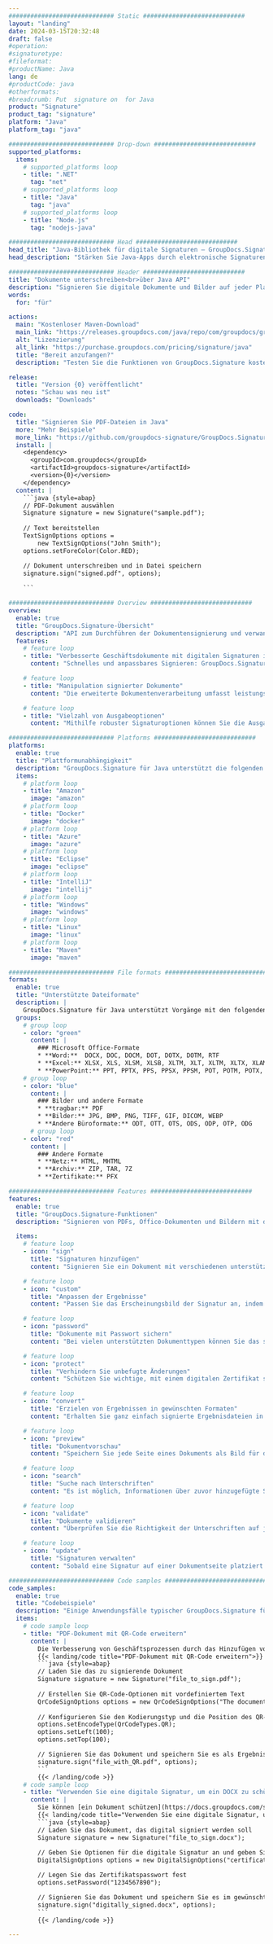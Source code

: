 ```yaml
---
############################# Static ############################
layout: "landing"
date: 2024-03-15T20:32:48
draft: false
#operation: 
#signaturetype: 
#fileformat: 
#productName: Java
lang: de
#productCode: java
#otherformats: 
#breadcrumb: Put  signature on  for Java
product: "Signature"
product_tag: "signature"
platform: "Java"
platform_tag: "java"

############################# Drop-down ############################
supported_platforms:
  items:
    # supported_platforms loop
    - title: ".NET"
      tag: "net"
    # supported_platforms loop
    - title: "Java"
      tag: "java"
    # supported_platforms loop
    - title: "Node.js"
      tag: "nodejs-java"

############################# Head ############################
head_title: "Java-Bibliothek für digitale Signaturen – GroupDocs.Signature"
head_description: "Stärken Sie Java-Apps durch elektronische Signaturen mit GroupDocs.Signature. Unterzeichnen Sie Geschäftsdokumente schnell und mühelos."

############################# Header ############################
title: "Dokumente unterschreiben<br>über Java API"
description: "Signieren Sie digitale Dokumente und Bilder auf jeder Plattform mit unseren flexiblen APIs und App-basierten Lösungen für Programmierer und Endbenutzer."
words:
  for: "für"

actions:
  main: "Kostenloser Maven-Download"
  main_link: "https://releases.groupdocs.com/java/repo/com/groupdocs/groupdocs-signature/"
  alt: "Lizenzierung"
  alt_link: "https://purchase.groupdocs.com/pricing/signature/java"
  title: "Bereit anzufangen?"
  description: "Testen Sie die Funktionen von GroupDocs.Signature kostenlos oder fordern Sie eine Lizenz an"

release:
  title: "Version {0} veröffentlicht"
  notes: "Schau was neu ist"
  downloads: "Downloads"

code:
  title: "Signieren Sie PDF-Dateien in Java"
  more: "Mehr Beispiele"
  more_link: "https://github.com/groupdocs-signature/GroupDocs.Signature-for-Java"
  install: |
    <dependency>
      <groupId>com.groupdocs</groupId>
      <artifactId>groupdocs-signature</artifactId>
      <version>{0}</version>
    </dependency>
  content: |
    ```java {style=abap}  
    // PDF-Dokument auswählen
    Signature signature = new Signature("sample.pdf");
    
    // Text bereitstellen
    TextSignOptions options = 
        new TextSignOptions("John Smith");
    options.setForeColor(Color.RED);

    // Dokument unterschreiben und in Datei speichern
    signature.sign("signed.pdf", options);
    
    ```

############################# Overview ############################
overview:
  enable: true
  title: "GroupDocs.Signature-Übersicht"
  description: "API zum Durchführen der Dokumentensignierung und verwandter Vorgänge in Java-Anwendungen"
  features:
    # feature loop
    - title: "Verbesserte Geschäftsdokumente mit digitalen Signaturen in Java"
      content: "Schnelles und anpassbares Signieren: GroupDocs.Signature für Java bietet eine breite Palette digitaler Signaturoptionen für PDFs, Bilder und Office-Dokumente. Sie können Text, Barcodes, QR-Codes, digitale Zertifikate, Bilder oder versteckte Metadaten verwenden. Die Dokumentenverarbeitung ist schnell und effizient."

    # feature loop
    - title: "Manipulation signierter Dokumente"
      content: "Die erweiterte Dokumentenverarbeitung umfasst leistungsstarke Vorgänge an signierten Dokumenten mithilfe von GroupDocs.Signature für Java. Sie können anhand verschiedener nützlicher Kriterien nach Signaturen suchen und diese validieren, die Geschäftsdokumenten hinzugefügt wurden. Darüber hinaus können Sie detaillierte Informationen zum Dokument abrufen oder Vorschaubilder seiner Seiten abrufen."

    # feature loop
    - title: "Vielzahl von Ausgabeoptionen"
      content: "Mithilfe robuster Signaturoptionen können Sie die Ausgabe für mit GroupDocs.Signature für Java signierte Dokumente anpassen. Sie können jede Signatur auf jeder Dokumentseite präzise positionieren und ihr Erscheinungsbild auf verschiedene Weise konfigurieren. Die Java-API unterstützt das Speichern signierter Geschäftsdokumente in zahlreichen unterstützten Formaten und bietet Möglichkeiten, diese mit Passwörtern zu sichern."

############################# Platforms ############################
platforms:
  enable: true
  title: "Plattformunabhängigkeit"
  description: "GroupDocs.Signature für Java unterstützt die folgenden Betriebssysteme, Frameworks und Paketmanager"
  items:
    # platform loop
    - title: "Amazon"
      image: "amazon"
    # platform loop
    - title: "Docker"
      image: "docker"
    # platform loop
    - title: "Azure"
      image: "azure"
    # platform loop
    - title: "Eclipse"
      image: "eclipse"
    # platform loop
    - title: "IntelliJ"
      image: "intellij"
    # platform loop
    - title: "Windows"
      image: "windows"
    # platform loop
    - title: "Linux"
      image: "linux"
    # platform loop
    - title: "Maven"
      image: "maven"

############################# File formats ############################
formats:
  enable: true
  title: "Unterstützte Dateiformate"
  description: |
    GroupDocs.Signature für Java unterstützt Vorgänge mit den folgenden [Dateiformaten](https://docs.groupdocs.com/signature/java/supported-document-formats/).
  groups:
    # group loop
    - color: "green"
      content: |
        ### Microsoft Office-Formate
        * **Word:**  DOCX, DOC, DOCM, DOT, DOTX, DOTM, RTF
        * **Excel:** XLSX, XLS, XLSM, XLSB, XLTM, XLT, XLTM, XLTX, XLAM, SXC, SpreadsheetML
        * **PowerPoint:** PPT, PPTX, PPS, PPSX, PPSM, POT, POTM, POTX, PPTM
    # group loop
    - color: "blue"
      content: |
        ### Bilder und andere Formate
        * **tragbar:** PDF
        * **Bilder:** JPG, BMP, PNG, TIFF, GIF, DICOM, WEBP
        * **Andere Büroformate:** ODT, OTT, OTS, ODS, ODP, OTP, ODG
      # group loop
    - color: "red"
      content: |
        ### Andere Formate
        * **Netz:** HTML, MHTML
        * **Archiv:** ZIP, TAR, 7Z
        * **Zertifikate:** PFX

############################# Features ############################
features:
  enable: true
  title: "GroupDocs.Signature-Funktionen"
  description: "Signieren von PDFs, Office-Dokumenten und Bildern mit digitalen Signaturen"

  items:
    # feature loop
    - icon: "sign"
      title: "Signaturen hinzufügen"
      content: "Signieren Sie ein Dokument mit verschiedenen unterstützten Signaturtypen, indem Sie eine digitale Signatur genau an jeder Position auf jeder Seite platzieren."

    # feature loop
    - icon: "custom"
      title: "Anpassen der Ergebnisse"
      content: "Passen Sie das Erscheinungsbild der Signatur an, indem Sie Farbe, Schriftart, Rahmen, Drehung und andere Funktionen anpassen, um das gewünschte Ergebnis zu erzielen."

    # feature loop
    - icon: "password"
      title: "Dokumente mit Passwort sichern"
      content: "Bei vielen unterstützten Dokumenttypen können Sie das signierte Dokument mit einem Passwort schützen."

    # feature loop
    - icon: "protect"
      title: "Verhindern Sie unbefugte Änderungen"
      content: "Schützen Sie wichtige, mit einem digitalen Zertifikat signierte Geschäftsdokumente vor unbefugten Änderungen."

    # feature loop
    - icon: "convert"
      title: "Erzielen von Ergebnissen in gewünschten Formaten"
      content: "Erhalten Sie ganz einfach signierte Ergebnisdateien in jedem unterstützten Format. Sie können MS Word-Dokumente auch mühelos in PDF konvertieren."

    # feature loop
    - icon: "preview"
      title: "Dokumentvorschau"
      content: "Speichern Sie jede Seite eines Dokuments als Bild für die zukünftige Verarbeitung."

    # feature loop
    - icon: "search"
      title: "Suche nach Unterschriften"
      content: "Es ist möglich, Informationen über zuvor hinzugefügte Signaturen in bestimmten Dokumenten abzurufen."

    # feature loop
    - icon: "validate"
      title: "Dokumente validieren"
      content: "Überprüfen Sie die Richtigkeit der Unterschriften auf jedem unterzeichneten Dokument."

    # feature loop
    - icon: "update"
      title: "Signaturen verwalten"
      content: "Sobald eine Signatur auf einer Dokumentseite platziert ist, kann sie nach Bedarf gelöscht, verschoben oder aktualisiert werden."

############################# Code samples ############################
code_samples:
  enable: true
  title: "Codebeispiele"
  description: "Einige Anwendungsfälle typischer GroupDocs.Signature für Java-Operationen"
  items:
    # code sample loop
    - title: "PDF-Dokument mit QR-Code erweitern"
      content: |
        Die Verbesserung von Geschäftsprozessen durch das Hinzufügen von [QR-Codes](https://docs.groupdocs.com/signature/java/esign-document-with-qr-code-signature/) zu bestimmten Seiten von PDF-Dokumenten kann wertvoll sein. Es gibt ein Beispiel für das Hinzufügen eines QR-Codes mit GroupDocs.Signature für Java.
        {{< landing/code title="PDF-Dokument mit QR-Code erweitern">}}
        ```java {style=abap}
        // Laden Sie das zu signierende Dokument
        Signature signature = new Signature("file_to_sign.pdf");
        
        // Erstellen Sie QR-Code-Optionen mit vordefiniertem Text
        QrCodeSignOptions options = new QrCodeSignOptions("The document is approved by John Smith");
        
        // Konfigurieren Sie den Kodierungstyp und die Position des QR-Codes auf der Seite
        options.setEncodeType(QrCodeTypes.QR);
        options.setLeft(100);
        options.setTop(100);

        // Signieren Sie das Dokument und speichern Sie es als Ergebnisdatei
        signature.sign("file_with_QR.pdf", options);
        ```
        {{< /landing/code >}}
    # code sample loop
    - title: "Verwenden Sie eine digitale Signatur, um ein DOCX zu schützen"
      content: |
        Sie können [ein Dokument schützen](https://docs.groupdocs.com/signature/java/esign-document-with-digital-signature/), indem Sie persönliche oder Unternehmenssignaturen verwenden, die als digitale Zertifikate gespeichert sind. Mit einem Zertifikat gesicherte Dokumente können nicht verändert werden, ohne dass die Signatur ungültig wird.
        {{< landing/code title="Verwenden Sie eine digitale Signatur, um ein DOCX zu schützen">}}
        ```java {style=abap}   
        // Laden Sie das Dokument, das digital signiert werden soll
        Signature signature = new Signature("file_to_sign.docx");
        
        // Geben Sie Optionen für die digitale Signatur an und geben Sie den Pfad zur Zertifikatsdatei an
        DigitalSignOptions options = new DigitalSignOptions("certificate.pfx");

        // Legen Sie das Zertifikatspasswort fest
        options.setPassword("1234567890");

        // Signieren Sie das Dokument und speichern Sie es im gewünschten Pfad
        signature.sign("digitally_signed.docx", options);
        ```
        {{< /landing/code >}}

---
```

